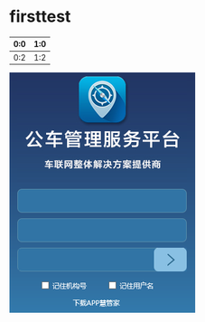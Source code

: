 # firsttest
| 0:0 | 1:0 |
| -- | -- |
| 0:2 | 1:2 |
![](https://github.com/VMPTeam/vmp/raw/master/docs/06UserManual/images/login.png)
